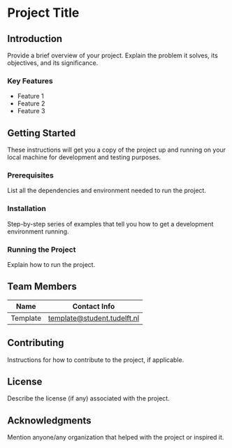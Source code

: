 # Project Title

## Introduction
Provide a brief overview of your project. Explain the problem it solves, its objectives, and its significance.

### Key Features
- Feature 1
- Feature 2
- Feature 3

## Getting Started
These instructions will get you a copy of the project up and running on your local machine for development and testing purposes.

### Prerequisites
List all the dependencies and environment needed to run the project.

### Installation
Step-by-step series of examples that tell you how to get a development environment running.


### Running the Project
Explain how to run the project.

## Team Members

| Name           | Contact Info      |
| -------------- | ----------------- |
| Template      | template@student.tudelft.nl |

## Contributing
Instructions for how to contribute to the project, if applicable.

## License
Describe the license (if any) associated with the project.

## Acknowledgments
Mention anyone/any organization that helped with the project or inspired it.

